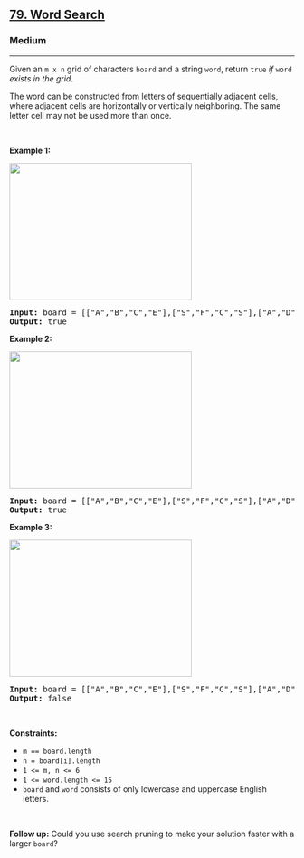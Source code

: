 <h2><a href="https://leetcode.com/problems/word-search">79. Word Search</a></h2><h3>Medium</h3><hr><p>Given an <code>m x n</code> grid of characters <code>board</code> and a string <code>word</code>, return <code>true</code> <em>if</em> <code>word</code> <em>exists in the grid</em>.</p>

<p>The word can be constructed from letters of sequentially adjacent cells, where adjacent cells are horizontally or vertically neighboring. The same letter cell may not be used more than once.</p>

<p>&nbsp;</p>
<p><strong class="example">Example 1:</strong></p>
<img alt="" src="https://assets.leetcode.com/uploads/2020/11/04/word2.jpg" style="width: 322px; height: 242px;" />
<pre>
<strong>Input:</strong> board = [[&quot;A&quot;,&quot;B&quot;,&quot;C&quot;,&quot;E&quot;],[&quot;S&quot;,&quot;F&quot;,&quot;C&quot;,&quot;S&quot;],[&quot;A&quot;,&quot;D&quot;,&quot;E&quot;,&quot;E&quot;]], word = &quot;ABCCED&quot;
<strong>Output:</strong> true
</pre>

<p><strong class="example">Example 2:</strong></p>
<img alt="" src="https://assets.leetcode.com/uploads/2020/11/04/word-1.jpg" style="width: 322px; height: 242px;" />
<pre>
<strong>Input:</strong> board = [[&quot;A&quot;,&quot;B&quot;,&quot;C&quot;,&quot;E&quot;],[&quot;S&quot;,&quot;F&quot;,&quot;C&quot;,&quot;S&quot;],[&quot;A&quot;,&quot;D&quot;,&quot;E&quot;,&quot;E&quot;]], word = &quot;SEE&quot;
<strong>Output:</strong> true
</pre>

<p><strong class="example">Example 3:</strong></p>
<img alt="" src="https://assets.leetcode.com/uploads/2020/10/15/word3.jpg" style="width: 322px; height: 242px;" />
<pre>
<strong>Input:</strong> board = [[&quot;A&quot;,&quot;B&quot;,&quot;C&quot;,&quot;E&quot;],[&quot;S&quot;,&quot;F&quot;,&quot;C&quot;,&quot;S&quot;],[&quot;A&quot;,&quot;D&quot;,&quot;E&quot;,&quot;E&quot;]], word = &quot;ABCB&quot;
<strong>Output:</strong> false
</pre>

<p>&nbsp;</p>
<p><strong>Constraints:</strong></p>

<ul>
	<li><code>m == board.length</code></li>
	<li><code>n = board[i].length</code></li>
	<li><code>1 &lt;= m, n &lt;= 6</code></li>
	<li><code>1 &lt;= word.length &lt;= 15</code></li>
	<li><code>board</code> and <code>word</code> consists of only lowercase and uppercase English letters.</li>
</ul>

<p>&nbsp;</p>
<p><strong>Follow up:</strong> Could you use search pruning to make your solution faster with a larger <code>board</code>?</p>
